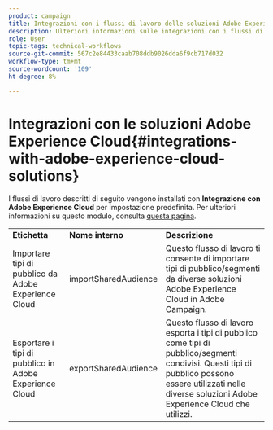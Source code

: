 ```yaml
---
product: campaign
title: Integrazioni con i flussi di lavoro delle soluzioni Adobe Experience Cloud
description: Ulteriori informazioni sulle integrazioni con i flussi di lavoro delle soluzioni Adobe Experience Cloud
role: User
topic-tags: technical-workflows
source-git-commit: 567c2e84433caab708ddb9026dda6f9cb717d032
workflow-type: tm+mt
source-wordcount: '109'
ht-degree: 8%

---
```



# Integrazioni con le soluzioni Adobe Experience Cloud{#integrations-with-adobe-experience-cloud-solutions}

I flussi di lavoro descritti di seguito vengono installati con **Integrazione con Adobe Experience Cloud** per impostazione predefinita. Per ulteriori informazioni su questo modulo, consulta [questa pagina](../../v8/connect/integration.md).

<table> 
 <tbody> 
  <tr> 
   <td> <strong>Etichetta</strong><br /> </td> 
   <td> <strong>Nome interno</strong><br /> </td> 
   <td> <strong>Descrizione</strong><br /> </td> 
  </tr> 
  <tr> 
   <td> <span class="uicontrol">Importare tipi di pubblico da Adobe Experience Cloud</span> <br /> </td> 
   <td> <span class="uicontrol">importSharedAudience</span> <br /> </td> 
   <td> Questo flusso di lavoro ti consente di importare tipi di pubblico/segmenti da diverse soluzioni Adobe Experience Cloud in Adobe Campaign.<br /> </td> 
  </tr> 
  <tr> 
   <td> <span class="uicontrol">Esportare i tipi di pubblico in Adobe Experience Cloud</span> <br /> </td> 
   <td> <span class="uicontrol">exportSharedAudience</span> <br /> </td> 
   <td> Questo flusso di lavoro esporta i tipi di pubblico come tipi di pubblico/segmenti condivisi. Questi tipi di pubblico possono essere utilizzati nelle diverse soluzioni Adobe Experience Cloud che utilizzi.<br /> </td> 
  </tr> 
 </tbody> 
</table>


